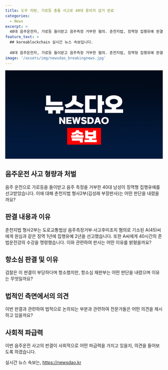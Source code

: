 ```yaml
---
title: 도주 차량, 가로등 충돌 사고로 40대 용의자 검거 완료
categories:
  - News
excerpt: >
  40대 음주운전자, 가로등 들이받고 음주측정 거부한 혐의. 춘천지법, 징역형 집행유예 판결. A씨는 음주운전으로 가로등 파손 후 도주, 경찰의 측정 거부 혐의. 1심은 폭력 없고 피해 복구돼 징역형 집행유예 판결. 검찰 항소 불응.
feature_text: >
  ## koreablockchain 실시간 뉴스 속보입니다.

  40대 음주운전자, 가로등 들이받고 음주측정 거부한 혐의. 춘천지법, 징역형 집행유예 판결. A씨는 음주운전으로 가로등 파손 후 도주, 경찰의 측정 거부 혐의. 1심은 폭력 없고 피해 복구돼 징역형 집행유예 판결. 검찰 항소 불응.
image: '/assets/img/newsdao_breakingnews.jpg'
---
```


<p><img src="/assets/img/newsdao_breakingnews.jpg" alt="koreablockchain 속보" /></p>

<h2 data-ke-size="size26">음주운전 사고 형량과 처벌</h2>

<p data-ke-size="size16">음주 운전으로 가로등을 들이받고 음주 측정을 거부한 40대 남성이 징역형 집행유예를 선고받았습니다. 이에 대해 춘천지법 형사2부(김성래 부장판사)는 어떤 판단을 내렸을까요?</p>

<h2 data-ke-size="size26">판결 내용과 이유</h2>

<p data-ke-size="size16">춘천지법 형사2부는 도로교통법상 음주측정거부·사고후미조치 혐의로 기소된 A(45)씨에게 원심과 같은 징역 1년에 집행유예 2년을 선고했습니다. 또한 A씨에게 40시간의 준법운전강의 수강을 명령했습니다. 이와 관련하여 판사는 어떤 이유를 밝혔을까요?</p>

<h2 data-ke-size="size26">항소심 판결 및 이유</h2>

<p data-ke-size="size16">검찰은 이 판결이 부당하다며 항소했지만, 항소심 재판부는 어떤 판단을 내렸으며 이유는 무엇일까요?</p>

<h2 data-ke-size="size26">법적인 측면에서의 의견</h2>

<p data-ke-size="size16">이번 판결과 관련하여 법적으로 논의되는 부분과 관련하여 전문가들은 어떤 의견을 제시하고 있을까요?</p>

<h2 data-ke-size="size26">사회적 파급력</h2>

<p data-ke-size="size16">이번 음주운전 사고의 판결이 사회적으로 어떤 파급력을 가지고 있을지, 의견을 들어보도록 하겠습니다.</p>
실시간 뉴스 속보는, <a href="https://newsdao.kr" rel="dofollow">https://newsdao.kr</a>


